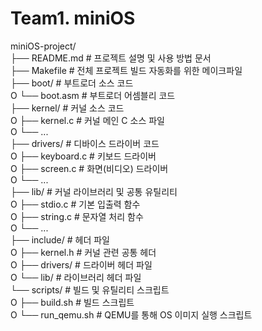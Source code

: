 # Team1. miniOS

miniOS-project/  
├── README.md               # 프로젝트 설명 및 사용 방법 문서  
├── Makefile                # 전체 프로젝트 빌드 자동화를 위한 메이크파일  
├── boot/                   # 부트로더 소스 코드  
O   └── boot.asm            # 부트로더 어셈블리 코드  
├── kernel/                 # 커널 소스 코드  
O   ├── kernel.c            # 커널 메인 C 소스 파일  
O   └── ...  
├── drivers/                # 디바이스 드라이버 코드  
O   ├── keyboard.c          # 키보드 드라이버  
O   ├── screen.c            # 화면(비디오) 드라이버  
O   └── ...  
├── lib/                    # 커널 라이브러리 및 공통 유틸리티  
O   ├── stdio.c             # 기본 입출력 함수  
O   ├── string.c            # 문자열 처리 함수  
O   └── ...  
├── include/                # 헤더 파일  
O   ├── kernel.h            # 커널 관련 공통 헤더  
O   ├── drivers/            # 드라이버 헤더 파일  
O   └── lib/                # 라이브러리 헤더 파일  
└── scripts/                # 빌드 및 유틸리티 스크립트  
O   ├── build.sh            # 빌드 스크립트  
O   └── run_qemu.sh         # QEMU를 통해 OS 이미지 실행 스크립트  


